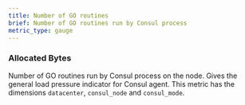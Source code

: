```yaml
---
title: Number of GO routines
brief: Number of GO routines run by Consul process
metric_type: gauge
---
```

### Allocated Bytes
Number of GO routines run by Consul process on the node. Gives the general load pressure indicator for Consul agent. This metric has the dimensions `datacenter`, `consul_node` and `consul_mode`.